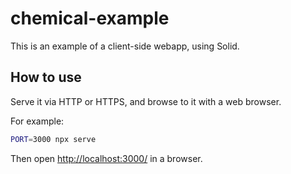 # chemical-example

This is an example of a client-side webapp, using Solid.

## How to use

Serve it via HTTP or HTTPS, and browse to it with a web browser.

For example:

```bash
PORT=3000 npx serve
```

Then open [http://localhost:3000/](http://localhost:3000/) in a browser.
